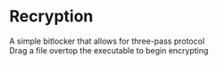 # Recryption
 A simple bitlocker that allows for three-pass protocol <br>
 Drag a file overtop the executable to begin encrypting
